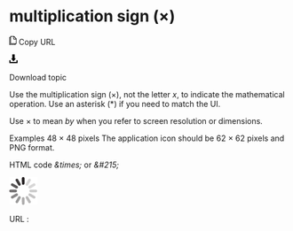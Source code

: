 ﻿# multiplication sign (×)

![Copy URL](media/multiplication-sign/Copy.png)
Copy URL

![Download](media/multiplication-sign/Download.png)

Download topic

Use the multiplication sign (×), not the letter *x*, to indicate the mathematical operation. Use an asterisk (\*) if you need to match the UI.

Use × to mean *by* when you refer to screen resolution or dimensions.

Examples
48 × 48 pixels
The application icon should be 62 × 62 pixels and PNG format.

HTML code *\&times;* or *&\#215;*

![In progress](media/multiplication-sign/activity-large.gif)

URL :
